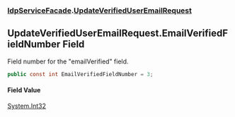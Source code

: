 ### [IdpServiceFacade](../index.md 'IdpServiceFacade').[UpdateVerifiedUserEmailRequest](index.md 'IdpServiceFacade\.UpdateVerifiedUserEmailRequest')

## UpdateVerifiedUserEmailRequest\.EmailVerifiedFieldNumber Field

Field number for the "emailVerified" field\.

```csharp
public const int EmailVerifiedFieldNumber = 3;
```

#### Field Value
[System\.Int32](https://learn.microsoft.com/en-us/dotnet/api/system.int32 'System\.Int32')